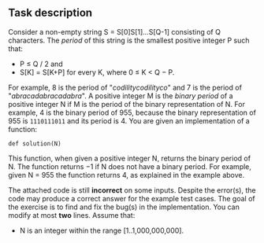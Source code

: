 ## Task description

Consider a non-empty string S = S[0]S[1]...S[Q-1] consisting of Q characters. 
The _period_ of this string is the smallest positive integer P such that:
* P ≤ Q / 2 and
* S[K] = S[K+P] for every K, where 0 ≤ K &lt; Q − P.

For example, 8 is the period of "_codilitycodilityco_" and 7 is the period of "_abracadabracadabra_".
A positive integer M is the _binary period_ of a positive integer N if M is the period of the binary representation of N.
For example, 4 is the binary period of 955, because the binary representation of 955 is `1110111011` and its period is 4.
You are given an implementation of a function:
```
def solution(N)
```

This function, when given a positive integer N, returns the binary period of N. 
The function returns −1 if N does not have a binary period.
For example, given N = 955 the function returns 4, as explained in the example above.

The attached code is still **incorrect** on some inputs. 
Despite the error(s), the code may produce a correct answer for the example test cases. 
The goal of the exercise is to find and fix the bug(s) in the implementation. 
You can modify at most **two** lines.
Assume that:

* N is an integer within the range [1..1,000,000,000].


